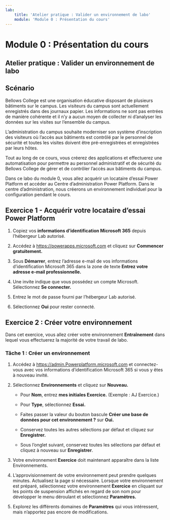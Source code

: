 ```yaml
---
lab:
    title: 'Atelier pratique : Valider un environnement de labo'
    module: 'Module 0 : Présentation du cours'
---
```


Module 0 : Présentation du cours
=================================

## Atelier pratique : Valider un environnement de labo

Scénario
--------

Bellows College est une organisation éducative disposant de plusieurs bâtiments sur le campus. Les visiteurs du campus sont actuellement enregistrés dans des journaux papier. Les informations ne sont pas entrées de manière cohérente et il n’y a aucun moyen de collecter ni d’analyser les données sur les visites sur l’ensemble du campus.

L’administration du campus souhaite moderniser son système d’inscription des visiteurs où l’accès aux bâtiments est contrôlé par le personnel de sécurité et toutes les visites doivent être pré-enregistrées et enregistrées par leurs hôtes.

Tout au long de ce cours, vous créerez des applications et effectuerez une automatisation pour permettre au personnel administratif et de sécurité du Bellows College de gérer et de contrôler l’accès aux bâtiments du campus.

Dans ce labo du module 0, vous allez acquérir un locataire d’essai Power Platform et accéder au Centre d’administration Power Platform. Dans le centre d’administration, nous créerons un environnement individuel pour la configuration pendant le cours.

Exercice 1 - Acquérir votre locataire d’essai Power Platform 
------------------------------------------

1. Copiez vos **informations d’identification Microsoft 365** depuis l’hébergeur Lab autorisé.

2. Accédez à <https://powerapps.microsoft.com> et cliquez sur **Commencer gratuitement.**

3. Sous **Démarrer**, entrez l’adresse e-mail de vos informations d’identification Microsoft 365 dans la zone de texte **Entrez votre adresse e-mail professionnelle.**

4. Une invite indique que vous possédez un compte Microsoft. Sélectionnez **Se connecter.**

5. Entrez le mot de passe fourni par l’hébergeur Lab autorisé. 

6. Sélectionnez **Oui** pour rester connecté.


Exercice 2 : Créer votre environnement 
------------------------------------------

Dans cet exercice, vous allez créer votre environnement **Entraînement** dans lequel vous effectuerez la majorité de votre travail de labo.

### Tâche 1 : Créer un environnement

1.  Accédez à <https://admin.Powerplatform.microsoft.com> et connectez-vous avec vos informations d’identification Microsoft 365 si vous y êtes à nouveau invité.

2. Sélectionnez **Environnements** et cliquez sur **Nouveau.**

    - Pour **Nom**, entrez **mes initiales Exercice.** (Exemple : AJ Exercice.)
    
    - Pour **Type**, sélectionnez **Essai.**
    
    - Faites passer la valeur du bouton bascule **Créer une base de données pour cet environnement ?** sur **Oui.**
    
    - Conservez toutes les autres sélections par défaut et cliquez sur **Enregistrer.**
    
    - Sous l’onglet suivant, conservez toutes les sélections par défaut et cliquez à nouveau sur **Enregistrer**.

3. Votre environnement **Exercice** doit maintenant apparaître dans la liste Environnements. 

4. L’approvisionnement de votre environnement peut prendre quelques minutes. Actualisez la page si nécessaire. Lorsque votre environnement est préparé, sélectionnez votre environnement **Exercice** en cliquant sur les points de suspension affichés en regard de son nom pour développer le menu déroulant et sélectionnez **Paramètres.** 

5. Explorez les différents domaines de **Paramètres** qui vous intéressent, mais n’apportez pas encore de modifications. 
